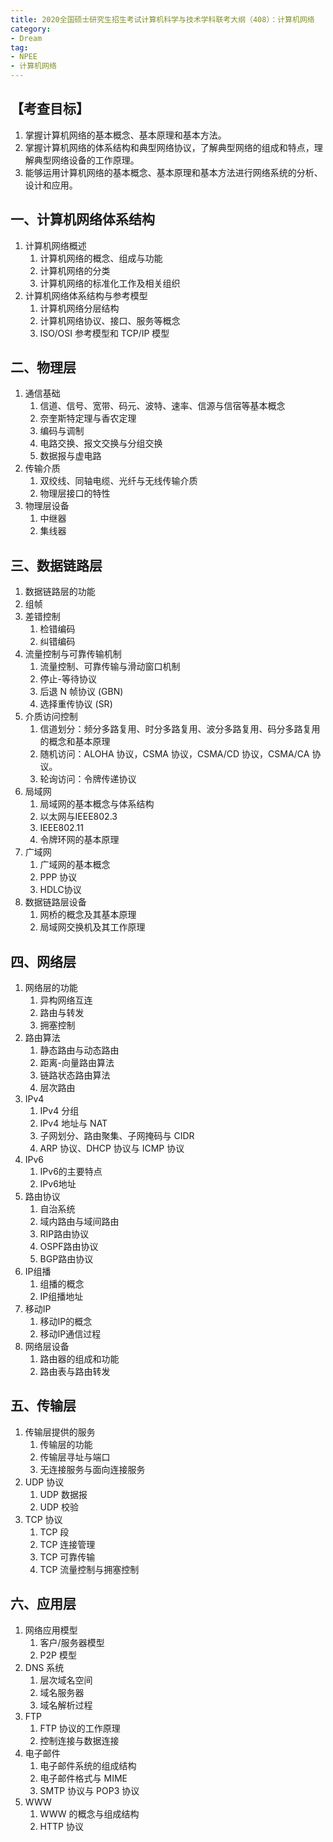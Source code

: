 ```yaml
---
title: 2020全国硕士研究生招生考试计算机科学与技术学科联考大纲（408）：计算机网络
category: 
- Dream
tag: 
- NPEE
- 计算机网络
---
```

## 【考查目标】

1. 掌握计算机网络的基本概念、基本原理和基本方法。
2. 掌握计算机网络的体系结构和典型网络协议，了解典型网络的组成和特点，理解典型网络设备的工作原理。
3. 能够运用计算机网络的基本概念、基本原理和基本方法进行网络系统的分析、设计和应用。

## 一、计算机网络体系结构

1. 计算机网络概述
   1. 计算机网络的概念、组成与功能
   2. 计算机网络的分类
   3. 计算机网络的标准化工作及相关组织
2. 计算机网络体系结构与参考模型
   1. 计算机网络分层结构
   2. 计算机网络协议、接口、服务等概念
   3. ISO/OSI 参考模型和 TCP/IP 模型

## 二、物理层

1. 通信基础
   1. 信道、信号、宽带、码元、波特、速率、信源与信宿等基本概念
   2. 奈奎斯特定理与香农定理
   3. 编码与调制
   4. 电路交换、报文交换与分组交换
   5. 数据报与虚电路
2. 传输介质
   1. 双绞线、同轴电缆、光纤与无线传输介质
   2. 物理层接口的特性
3. 物理层设备
   1. 中继器
   2. 集线器

## 三、数据链路层

1. 数据链路层的功能
2. 组帧
3. 差错控制
   1. 检错编码
   2. 纠错编码
4. 流量控制与可靠传输机制
   1. 流量控制、可靠传输与滑动窗口机制
   2. 停止-等待协议
   3. 后退 N 帧协议 (GBN)
   4. 选择重传协议 (SR)
5. 介质访问控制
   1. 信道划分：频分多路复用、时分多路复用、波分多路复用、码分多路复用的概念和基本原理
   2. 随机访问：ALOHA 协议，CSMA 协议，CSMA/CD 协议，CSMA/CA 协议。
   3. 轮询访问：令牌传递协议
6. 局域网
   1. 局域网的基本概念与体系结构
   2. 以太网与IEEE802.3
   3. IEEE802.11
   4. 令牌环网的基本原理
7. 广域网
   1. 广域网的基本概念
   2. PPP 协议
   3. HDLC协议
8. 数据链路层设备
   1. 网桥的概念及其基本原理
   2. 局域网交换机及其工作原理

## 四、网络层

1. 网络层的功能
   1. 异构网络互连
   2. 路由与转发
   3. 拥塞控制
2. 路由算法
   1. 静态路由与动态路由
   2. 距离-向量路由算法
   3. 链路状态路由算法
   4. 层次路由
3. IPv4
   1. IPv4 分组
   2. IPv4 地址与 NAT
   3. 子网划分、路由聚集、子网掩码与 CIDR
   4. ARP 协议、DHCP 协议与 ICMP 协议
4. IPv6
   1. IPv6的主要特点
   2. IPv6地址
5. 路由协议
   1. 自治系统
   2. 域内路由与域间路由
   3. RIP路由协议
   4. OSPF路由协议
   5. BGP路由协议
6. IP组播
   1. 组播的概念
   2. IP组播地址
7. 移动IP
   1. 移动IP的概念
   2. 移动IP通信过程
8. 网络层设备
   1. 路由器的组成和功能
   2. 路由表与路由转发

## 五、传输层

1. 传输层提供的服务
   1. 传输层的功能
   2. 传输层寻址与端口
   3. 无连接服务与面向连接服务
2. UDP 协议
   1. UDP 数据报
   2. UDP 校验
3. TCP 协议
   1. TCP 段
   2. TCP 连接管理
   3. TCP 可靠传输
   4. TCP 流量控制与拥塞控制

## 六、应用层

1. 网络应用模型
   1. 客户/服务器模型
   2. P2P 模型
2. DNS 系统
   1. 层次域名空间
   2. 域名服务器
   3. 域名解析过程
3. FTP
   1. FTP 协议的工作原理
   2. 控制连接与数据连接
4. 电子邮件
   1. 电子邮件系统的组成结构
   2. 电子邮件格式与 MIME
   3. SMTP 协议与 POP3 协议
5. WWW
   1. WWW 的概念与组成结构
   2. HTTP 协议
